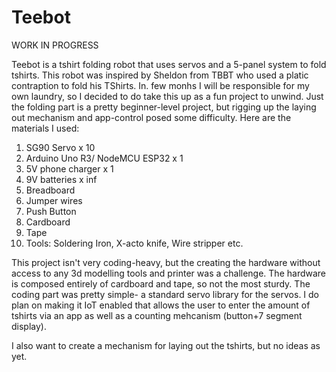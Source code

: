# Teebot
WORK IN PROGRESS 

Teebot is a tshirt folding robot that uses servos and a 5-panel system to fold tshirts. This robot was inspired by Sheldon from TBBT who used a platic contraption to fold his TShirts. In. few monhs I will be responsible for my own laundry, so I decided to do take this up as a fun project to unwind. Just the folding part is a pretty beginner-level project, but rigging up the laying out mechanism and app-control posed some difficulty. Here are the materials I used:
1. SG90 Servo x 10
2. Arduino Uno R3/ NodeMCU ESP32 x 1
3. 5V phone charger x 1
4. 9V batteries x inf
5. Breadboard
6. Jumper wires
7. Push Button
8. Cardboard
9. Tape
10. Tools: Soldering Iron, X-acto knife, Wire stripper etc.

This project isn't very coding-heavy, but the creating the hardware without access to any 3d modelling tools and printer was a challenge. The hardware is composed entirely of cardboard and tape, so not the most sturdy. The coding part was pretty simple- a standard servo library for the servos. I do plan on making it IoT enabled that allows the user to enter the amount of tshirts via an app as well as a counting mehcanism (button+7 segment display). 

I also want to create a mechanism for laying out the tshirts, but no ideas as yet.
